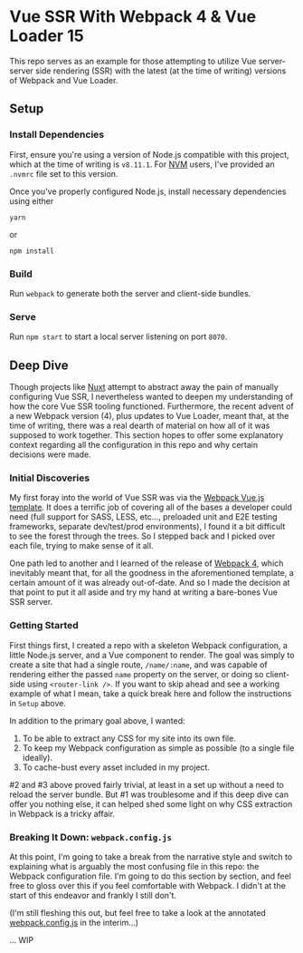 Vue SSR With Webpack 4 & Vue Loader 15
======================================

This repo serves as an example for those attempting to utilize Vue server-server side rendering (SSR) with the latest (at the time of writing) versions of Webpack and Vue Loader. 

## Setup

### Install Dependencies

First, ensure you're using a version of Node.js compatible with this project, which at the time of writing is `v8.11.1`. For [NVM](https://github.com/creationix/nvm) users, I've provided an `.nvmrc` file set to this version.

Once you've properly configured Node.js, install necessary dependencies using either 

`yarn` 

or

`npm install`

### Build

Run `webpack` to generate both the server and client-side bundles.

### Serve

Run `npm start` to start a local server listening on port `8070`.

## Deep Dive

Though projects like [Nuxt](https://nuxtjs.org/) attempt to abstract away the pain of manually configuring Vue SSR, I nevertheless wanted to deepen my understanding of how the core Vue SSR tooling functioned. Furthermore, the recent advent of a new Webpack version (4), plus updates to Vue Loader, meant that, at the time of writing, there was a real dearth of material on how all of it was supposed to work together. This section hopes to offer some explanatory context regarding all the configuration in this repo and why certain decisions were made.

### Initial Discoveries

My first foray into the world of Vue SSR was via the [Webpack Vue.js template](https://github.com/vuejs-templates/webpack). It does a terrific job of covering all of the bases a developer could need (full support for SASS, LESS, etc..., preloaded unit and E2E testing frameworks, separate dev/test/prod environments),  I found it a bit difficult to see the forest through the trees. So I stepped back and I picked over each file, trying to make sense of it all.

One path led to another and I learned of the release of [Webpack 4](https://medium.com/webpack/webpack-4-released-today-6cdb994702d4), which inevitably meant that, for all the goodness in the aforementioned template, a certain amount of it was already out-of-date. And so I made the decision at that point to put it all aside and try my hand at writing a bare-bones Vue SSR server.

### Getting Started

First things first, I created a repo with a skeleton Webpack configuration, a little Node.js server, and a Vue component to render. The goal was simply to create a site that had a single route, `/name/:name`, and was capable of rendering either the passed `name` property on the server, or doing so client-side using `<router-link />`. If you want to skip ahead and see a working example of what I mean, take a quick break here and follow the instructions in `Setup` above.

In addition to the primary goal above, I wanted:

1. To be able to extract any CSS for my site into its own file.
2. To keep my Webpack configuration as simple as possible (to a single file ideally).
3. To cache-bust every asset included in my project.

\#2 and \#3 above proved fairly trivial, at least in a set up without a need to reload the server bundle. But #1 was troublesome and if this deep dive can offer you nothing else, it can helped shed some light on why CSS extraction in Webpack is a tricky affair.

### Breaking It Down: `webpack.config.js` 

At this point, I'm going to take a break from the narrative style and switch to explaining what is arguably the most confusing file in this repo: the Webpack configuration file. I'm going to do this section by section, and feel free to gloss over this if you feel comfortable with Webpack. I didn't at the start of this endeavor and frankly I still don't. 

(I'm still fleshing this out, but feel free to take a look at the annotated [webpack.config.js](https://github.com/andRyanMiller/vue-ssr-webpack-4/blob/master/webpack.config.js) in the interim...)

... WIP


